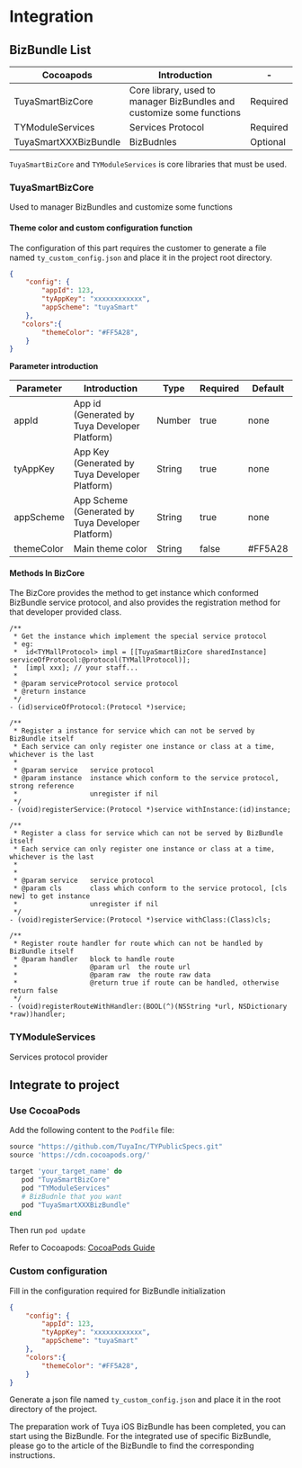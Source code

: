 # Integration



## BizBundle List

| Cocoapods                        |         Introduction                               | - |
| --------------------------- | ------------------------------------------------ | ---- |
| TuyaSmartBizCore            | Core library, used to manager BizBundles and customize some functions | Required |
| TYModuleServices            | Services Protocol                            | Required |
| TuyaSmartXXXBizBundle | BizBudnles                             | Optional |



`TuyaSmartBizCore` and `TYModuleServices` is core libraries that must be used.

### TuyaSmartBizCore

Used to manager BizBundles and customize some functions

#### Theme color and custom configuration function

The configuration of this part requires the customer to generate a file named `ty_custom_config.json` and place it in the project root directory.

```json
{
    "config": {
        "appId": 123,    
        "tyAppKey": "xxxxxxxxxxxx", 
        "appScheme": "tuyaSmart"
    },
   "colors":{
        "themeColor": "#FF5A28", 
    }
}
```



**Parameter introduction**

| Parameter            | Introduction                         | Type | Required | Default |
| --------------- | ---------------------------- |-| - | -|
| appId           | App id (Generated by Tuya Developer Platform)                     | Number | true | none |
| tyAppKey        | App Key (Generated by Tuya Developer Platform) | String | true | none |
| appScheme       | App Scheme (Generated by Tuya Developer Platform)                  | String | true | none |
| themeColor      | Main theme color                | String | false | #FF5A28 |



#### Methods In BizCore

The BizCore provides the method to get instance which conformed BizBundle service protocol, and also provides the registration method for that developer provided class.

```objc
/**
 * Get the instance which implement the special service protocol
 * eg:
 *  id<TYMallProtocol> impl = [[TuyaSmartBizCore sharedInstance] serviceOfProtocol:@protocol(TYMallProtocol)];
 *  [impl xxx]; // your staff...
 *
 * @param serviceProtocol service protocol
 * @return instance
 */
- (id)serviceOfProtocol:(Protocol *)service;

/**
 * Register a instance for service which can not be served by BizBundle itself
 * Each service can only register one instance or class at a time, whichever is the last
 *
 * @param service   service protocol
 * @param instance  instance which conform to the service protocol, strong reference
 *                  unregister if nil
 */
- (void)registerService:(Protocol *)service withInstance:(id)instance;

/**
 * Register a class for service which can not be served by BizBundle itself
 * Each service can only register one instance or class at a time, whichever is the last
 *
 *
 * @param service   service protocol
 * @param cls       class which conform to the service protocol, [cls new] to get instance
 *                  unregister if nil
 */
- (void)registerService:(Protocol *)service withClass:(Class)cls;

/**
 * Register route handler for route which can not be handled by BizBundle itself
 * @param handler   block to handle route
 *                  @param url  the route url
 *                  @param raw  the route raw data
 *                  @return true if route can be handled, otherwise return false
 */
- (void)registerRouteWithHandler:(BOOL(^)(NSString *url, NSDictionary *raw))handler;
```



### TYModuleServices

Services protocol provider


## Integrate to project

### Use CocoaPods

Add the following content to the `Podfile` file:

```ruby
source "https://github.com/TuyaInc/TYPublicSpecs.git"
source 'https://cdn.cocoapods.org/'

target 'your_target_name' do
   pod "TuyaSmartBizCore"
   pod "TYModuleServices"
   # BizBudnle that you want
   pod "TuyaSmartXXXBizBundle"
end
```

Then run `pod update`

Refer to Cocoapods: [CocoaPods Guide](https://guides.cocoapods.org)


### Custom configuration

Fill in the configuration required for BizBundle initialization

```json
{
    "config": {
        "appId": 123,    
        "tyAppKey": "xxxxxxxxxxxx", 
        "appScheme": "tuyaSmart"
    },
    "colors":{
        "themeColor": "#FF5A28", 
    }
}
```
Generate a json file named `ty_custom_config.json` and place it in the root directory of the project.

The preparation work of Tuya iOS BizBundle has been completed, you can start using the BizBundle. 
For the integrated use of specific BizBundle, please go to the article of the BizBundle to find the corresponding instructions.
















